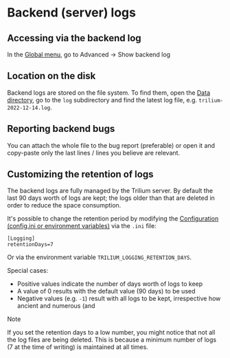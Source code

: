 # Backend (server) logs
## Accessing via the backend log

In the <a class="reference-link" href="../../Basic%20Concepts%20and%20Features/UI%20Elements/Global%20menu.md">Global menu</a>, go to Advanced → Show backend log

## Location on the disk

Backend logs are stored on the file system. To find them, open the <a class="reference-link" href="../../Installation%20%26%20Setup/Data%20directory.md">Data directory</a>, go to the `log` subdirectory and find the latest log file, e.g. `trilium-2022-12-14.log`. 

## Reporting backend bugs

You can attach the whole file to the bug report (preferable) or open it and copy-paste only the last lines / lines you believe are relevant.

## Customizing the retention of logs

The backend logs are fully managed by the Trilium server. By default the last 90 days worth of logs are kept; the logs older than that are deleted in order to reduce the space consumption.

It's possible to change the retention period by modifying the <a class="reference-link" href="../../Advanced%20Usage/Configuration%20(config.ini%20or%20e.md">Configuration (config.ini or environment variables)</a> via the `.ini` file:

```
[Logging]
retentionDays=7
```

Or via the environment variable `TRILIUM_LOGGING_RETENTION_DAYS`.

Special cases:

*   Positive values indicate the number of days worth of logs to keep
*   A value of 0 results with the default value (90 days) to be used
*   Negative values (e.g. `-1`) result with all logs to be kept, irrespective how ancient and numerous (and

> [!NOTE]
> If you set the retention days to a low number, you might notice that not all the log files are being deleted. This is because a minimum number of logs (7 at the time of writing) is maintained at all times.